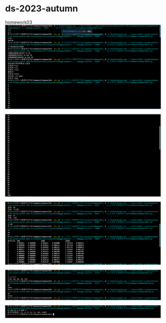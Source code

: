 # ds-2023-autumn
homework03
![](https://github.com/jjhengxin/ds-2023-autumn/blob/homework03/ans1.png)

![](https://github.com/jjhengxin/ds-2023-autumn/blob/homework03/ans2.png)

![](https://github.com/jjhengxin/ds-2023-autumn/blob/homework03/ans3.png)

![](https://github.com/jjhengxin/ds-2023-autumn/blob/homework03/ans4.png)

![](https://github.com/jjhengxin/ds-2023-autumn/blob/homework03/ans5.png)
